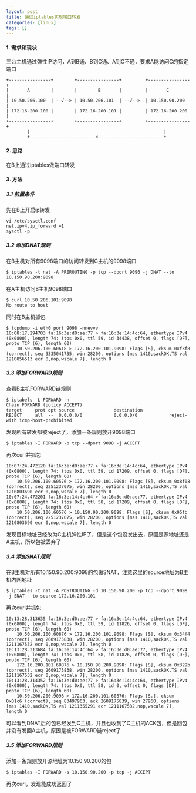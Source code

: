 ```yaml
---
layout: post
title: 通过iptables实现端口转发
categories: [linux]
tags: []
---
```


>  

#### 1. 需求和现状

三台主机通过弹性IP访问，A到B通、B到C通、A到C不通，要求A能访问C的指定端口

```
+----------------+        +----------------+         +----------------+
|       A        |        |        B       |         |       C        |
| 10.50.206.100  | --√--> | 10.50.206.101  | --√-->  | 10.150.90.200  |
| 172.16.200.100 |        | 172.16.200.101 |         | 172.16.200.200 |
+----------------+        +----------------+         +----------------+
        |                                                   |
        +-------------------------×-------------------------+

```


#### 2. 思路

在B上通过iptables做端口转发


#### 3. 方法

##### 3.1 前置条件

先在B上开启ip转发
```
vi /etc/sysctl.conf
net.ipv4.ip_forward =1
sysctl -p
```

##### 3.2 添加DNAT规则

在B主机对所有9098端口的访问转发到C主机的9098端口

```
$ iptables -t nat -A PREROUTING -p tcp --dport 9096 -j DNAT --to 10.150.90.200:9098
```


在A主机访问B主机9098端口

```
$ curl 10.50.206.101:9098
No route to host
```

同时在B主机抓包
```
$ tcpdump -i eth0 port 9098 -nnevvv
10:08:17.294703 fa:16:3e:d0:ae:77 > fa:16:3e:14:4c:64, ethertype IPv4 (0x0800), length 74: (tos 0x0, ttl 59, id 34438, offset 0, flags [DF], proto TCP (6), length 60)
    10.50.206.100.60618 > 172.16.200.101.9098: Flags [S], cksum 0xf3f8 (correct), seq 3335041735, win 28200, options [mss 1410,sackOK,TS val 1210856513 ecr 0,nop,wscale 7], length 0
```


##### 3.3 添加FORWARD规则

查看B主机FORWARD链规则

```
$ iptabels -L FORWARD -n
Chain FORWARD (policy ACCEPT)
target     prot opt source               destination         
REJECT     all  --  0.0.0.0/0            0.0.0.0/0            reject-with icmp-host-prohibited
```

发现所有转发都被reject了，添加一条规则放开9098端口
```
$ iptables -I FORWARD -p tcp --dport 9098 -j ACCEPT
```

再次curl并抓包

```
10:07:24.472120 fa:16:3e:d0:ae:77 > fa:16:3e:14:4c:64, ethertype IPv4 (0x0800), length 74: (tos 0x0, ttl 59, id 17209, offset 0, flags [DF], proto TCP (6), length 60)
    10.50.206.100.60576 > 172.16.200.101.9098: Flags [S], cksum 0x8f08 (correct), seq 2251237075, win 28200, options [mss 1410,sackOK,TS val 1210803690 ecr 0,nop,wscale 7], length 0
10:07:24.472201 fa:16:3e:14:4c:64 > fa:16:3e:d0:ae:77, ethertype IPv4 (0x0800), length 74: (tos 0x0, ttl 58, id 17209, offset 0, flags [DF], proto TCP (6), length 60)
    10.50.206.100.60576 > 10.150.90.200.9098: Flags [S], cksum 0x95fb (correct), seq 2251237075, win 28200, options [mss 1410,sackOK,TS val 1210803690 ecr 0,nop,wscale 7], length 0
```

发现目标地址已经改为C主机弹性IP了，但是这个包没发出去，原因是源地址还是A主机，所以包被丢弃了

##### 3.4 添加SNAT规则

在B主机对所有10.150.90.200:9098的包做SNAT，注意这里的source地址为B主机内网地址

```
$ iptables -t nat -A POSTROUTING -d 10.150.90.200 -p tcp --dport 9098 -j SNAT --to-source 172.16.200.101
```

再次curl并抓包
```
10:13:28.313635 fa:16:3e:d0:ae:77 > fa:16:3e:14:4c:64, ethertype IPv4 (0x0800), length 74: (tos 0x0, ttl 59, id 11826, offset 0, flags [DF], proto TCP (6), length 60)
    10.50.206.100.60876 > 172.16.200.101.9098: Flags [S], cksum 0x34f4 (correct), seq 2609175838, win 28200, options [mss 1410,sackOK,TS val 1211167532 ecr 0,nop,wscale 7], length 0
10:13:28.313684 fa:16:3e:14:4c:64 > fa:16:3e:d0:ae:77, ethertype IPv4 (0x0800), length 74: (tos 0x0, ttl 58, id 11826, offset 0, flags [DF], proto TCP (6), length 60)
    172.16.200.101.60876 > 10.150.90.200.9098: Flags [S], cksum 0x329b (correct), seq 2609175838, win 28200, options [mss 1410,sackOK,TS val 1211167532 ecr 0,nop,wscale 7], length 0
10:13:28.314352 fa:16:3e:d0:ae:77 > fa:16:3e:14:4c:64, ethertype IPv4 (0x0800), length 74: (tos 0x0, ttl 58, id 0, offset 0, flags [DF], proto TCP (6), length 60)
    10.50.206.200.9098 > 172.16.200.101.60876: Flags [S.], cksum 0x01c6 (correct), seq 83497963, ack 2609175839, win 27960, options [mss 1410,sackOK,TS val 1211355291 ecr 1211167532,nop,wscale 7], length 0
```

可以看到DNAT后的包已经发到C主机，并且也收到了C主机的ACK包，但是回包并没有发回A主机，原因是被FORWARD链reject了


##### 3.5 添加FORWARD规则


添加一条规则放开源地址为10.150.90.200的包
```
$ iptables -I FORWARD -s 10.150.90.200 -p tcp -j ACCEPT
```

再次curl，发现能成功返回了


